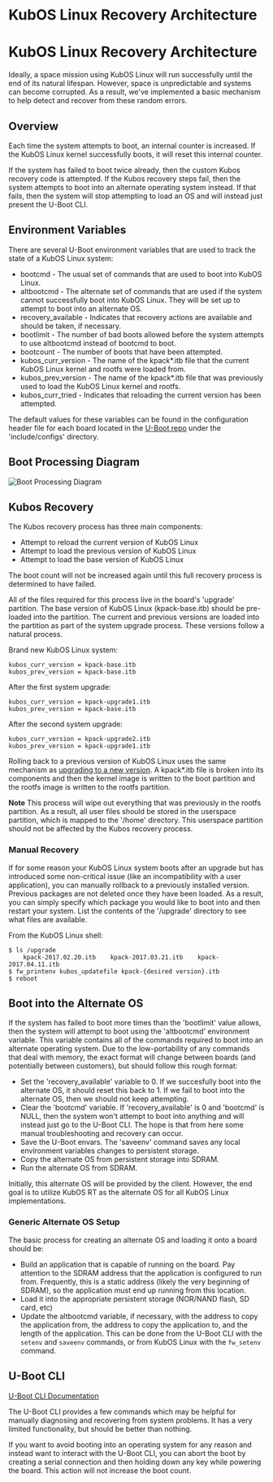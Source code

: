 # KubOS Linux Recovery Architecture

# KubOS Linux Recovery Architecture

Ideally, a space mission using KubOS Linux will run successfully until the end of its natural lifespan. However, space is unpredictable and systems can become corrupted. As a result, we've implemented a basic mechanism to help detect and recover from these random errors.

## Overview

Each time the system attempts to boot, an internal counter is increased. If the KubOS Linux kernel successfully boots, it will reset this internal counter.

If the system has failed to boot twice already, then the custom Kubos recovery code is attempted. If the Kubos recovery steps fail, then the system attempts to boot into an alternate operating system instead. If that fails, then the system will stop attempting to load an OS and will instead just present the U-Boot CLI.

## Environment Variables

There are several U-Boot environment variables that are used to track the state of a KubOS Linux system:
* bootcmd - The usual set of commands that are used to boot into KubOS Linux.
* altbootcmd - The alternate set of commands that are used if the system cannot successfully boot into KubOS Linux. They will be set up to attempt to boot into an alternate OS.
* recovery_available - Indicates that recovery actions are available and should be taken, if necessary.
* bootlimit - The number of bad boots allowed before the system attempts to use altbootcmd instead of bootcmd to boot. 
* bootcount - The number of boots that have been attempted.
* kubos\_curr\_version - The name of the kpack*.itb file that the current KubOS Linux kernel and rootfs were loaded from.
* kubos\_prev\_version - The name of the kpack*.itb file that was previously used to load the KubOS Linux kernel and rootfs. 
* kubos\_curr\_tried - Indicates that reloading the current version has been attempted.

The default values for these variables can be found in the configuration header file for each board located in the [U-Boot repo](https://github.com/kubostech/uboot) under the 'include/configs' directory.


## Boot Processing Diagram

![Boot Processing Diagram](images/kubos_linux_recovery.png)


## Kubos Recovery

The Kubos recovery process has three main components:
* Attempt to reload the current version of KubOS Linux
* Attempt to load the previous version of KubOS Linux
* Attempt to load the base version of KubOS Linux

The boot count will not be increased again until this full recovery process is determined to have failed.

All of the files required for this process live in the board's 'upgrade' partition. The base version of KubOS Linux (kpack-base.itb) should be pre-loaded into the partition. The current and previous versions are loaded into the partition as part of the system upgrade process. These versions follow a natural process.

Brand new KubOS Linux system:

    kubos_curr_version = kpack-base.itb
    kubos_prev_version = kpack-base.itb
    
After the first system upgrade:

    kubos_curr_version = kpack-upgrade1.itb
    kubos_prev_version = kpack-base.itb
    
After the second system upgrade:

    kubos_curr_version = kpack-upgrade2.itb
    kubos_prev_version = kpack-upgrade1.itb

Rolling back to a previous version of KubOS Linux uses the same mechanism as [upgrading to a new version](docs/kubos-linux-upgrade.md). A kpack*.itb file
is broken into its components and then the kernel image is written to the boot partition and the rootfs image is written to the rootfs partition.

**Note** This process will wipe out everything that was previously in the rootfs partition. As a result, all user files should be stored in the userspace partition, which is mapped to the '/home' directory. This userspace partition should not be affected by the Kubos recovery process.

### Manual Recovery

If for some reason your KubOS Linux system boots after an upgrade but has introduced some non-critical issue (like an incompatibility with a user application), you can manually rollback to a previously installed version. Previous packages are not deleted once they have been loaded. As a result, you can simply specify which package you would like to boot into and then restart your system. List the contents of the '/upgrade' directory to see what files are available.

From the KubOS Linux shell:

    $ ls /upgrade
        kpack-2017.02.20.itb    kpack-2017.03.21.itb    kpack-2017.04.11.itb
    $ fw_printenv kubos_updatefile kpack-{desired version}.itb
    $ reboot


## Boot into the Alternate OS

If the system has failed to boot more times than the 'bootlimit' value allows, then the system will attempt to boot using the 'altbootcmd' environment variable.  This variable contains all of the commands required to boot into an alternate operating system. Due to the low-portability of any commands that deal with memory, the exact format will change between boards (and potentially between customers), but should follow this rough format:

* Set the 'recovery_available' variable to 0. If we succesfully boot into the alternate OS, it should reset this back to 1. If we fail to boot into the alternate OS, then we should not keep attempting.
* Clear the 'bootcmd' variable. If 'recovery_available' is 0 and 'bootcmd' is NULL, then the system won't attempt to boot into anything and will instead just go to the U-Boot CLI. The hope is that from here some manual troubleshooting and recovery can occur.
* Save the U-Boot envars. The 'saveenv' command saves any local environment variables changes to persistent storage.
* Copy the alternate OS from persistent storage into SDRAM.
* Run the alternate OS from SDRAM.

Initially, this alternate OS will be provided by the client. However, the end goal is to utilize KubOS RT as the alternate OS for all KubOS Linux implementations.

### Generic Alternate OS Setup

The basic process for creating an alternate OS and loading it onto a board should be:
* Build an application that is capable of running on the board. Pay attention to the SDRAM address that the application is configured to run from. Frequently, this is a static address (likely the very beginning of SDRAM), so the application must end up running from this location.
* Load it into the appropriate persistent storage (NOR/NAND flash, SD card, etc)
* Update the altbootcmd variable, if necessary, with the address to copy the application from, the address to copy the application to, and the length of the application. This can be done from the U-Boot CLI with the `setenv` and `saveenv` commands, or from KubOS Linux with the `fw_setenv` command.

## U-Boot CLI

[U-Boot CLI Documentation](http://www.denx.de/wiki/DULG/UBootCommandLineInterface)

The U-Boot CLI provides a few commands which may be helpful for manually diagnosing and recovering from system problems. It has a very limited functionality, but should be better than nothing.

If you want to avoid booting into an operating system for any reason and instead want to interact with the U-Boot CLI, you can abort the boot by creating a serial connection and then holding down any key while powering the board. This action will not increase the boot count. 